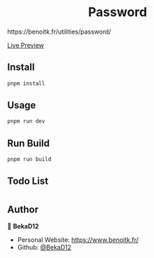 <h1 align="center">Password</h1>

<p>https://benoitk.fr/utilities/password/</p>

[Live Preview](https://benoitk.fr/utilities/password/)

## Install

```sh
pnpm install
```

## Usage

```sh
pnpm run dev
```

## Run Build

```sh
pnpm run build
```

## Todo List

#

## Author

👤 **BekaD12**

- Personal Website: https://www.benoitk.fr/
- Github: [@BekaD12](https://github.com/bekad12)
